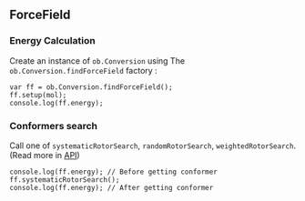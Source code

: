 ## ForceField

### Energy Calculation

Create an instance of `ob.Conversion` using The `ob.Conversion.findForceField` factory :

    var ff = ob.Conversion.findForceField();
    ff.setup(mol);
    console.log(ff.energy);
    
### Conformers search

Call one of `systematicRotorSearch`, `randomRotorSearch`, `weightedRotorSearch`. (Read more in [API](https://mohebifar.github.io/openbabel-node/api/))

    console.log(ff.energy); // Before getting conformer
    ff.systematicRotorSearch();
    console.log(ff.energy); // After getting conformer